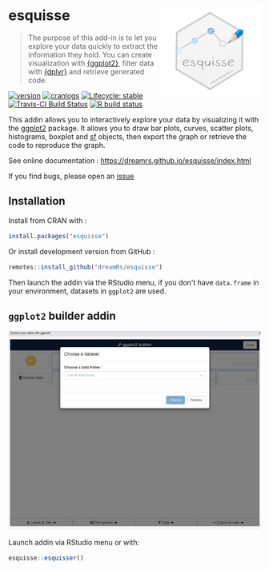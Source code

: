 # esquisse <img src="man/figures/logo_esquisse.png" width=200 align="right" />

> The purpose of this add-in is to let you explore your data quickly to extract the information they hold. You can create visualization with [{ggplot2}](https://ggplot2.tidyverse.org/), filter data with [{dplyr}](https://dplyr.tidyverse.org/) and retrieve generated code.

<!-- badges: start -->
[![version](http://www.r-pkg.org/badges/version/esquisse)](https://CRAN.R-project.org/package=esquisse)
[![cranlogs](http://cranlogs.r-pkg.org/badges/esquisse)](https://CRAN.R-project.org/package=esquisse)
[![Lifecycle: stable](https://img.shields.io/badge/lifecycle-stable-brightgreen.svg)](https://www.tidyverse.org/lifecycle/#stable)
[![Travis-CI Build Status](https://travis-ci.org/dreamRs/esquisse.svg?branch=master)](https://travis-ci.org/dreamRs/esquisse)
[![R build status](https://github.com/dreamRs/esquisse/workflows/R-CMD-check/badge.svg)](https://github.com/dreamRs/esquisse/actions)
<!-- badges: end -->

This addin allows you to interactively explore your data by visualizing it with the [ggplot2](https://github.com/tidyverse/ggplot2) package. It allows you to draw bar plots, curves, scatter plots, histograms, boxplot and [sf](https://github.com/r-spatial/sf) objects, then export the graph or retrieve the code to reproduce the graph.

See online documentation : https://dreamrs.github.io/esquisse/index.html

If you find bugs, please open an [issue](https://github.com/dreamRs/esquisse/issues)


## Installation

Install from CRAN with :

```r
install.packages("esquisse")
```

Or install development version from GitHub :

```r
remotes::install_github("dreamRs/esquisse")
```

Then launch the addin via the RStudio menu, if you don't have `data.frame` in your environment, datasets in `ggplot2` are used.


## `ggplot2` builder addin

![](man/figures/esquisse.gif)

Launch addin via RStudio menu or with:

```r
esquisse::esquisser()
```

